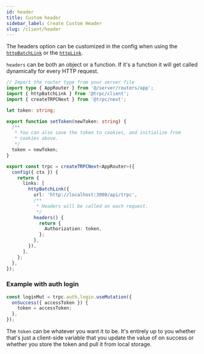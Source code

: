 ```yaml
---
id: header
title: Custom header
sidebar_label: Create Custom Header
slug: /client/header
---
```


The headers option can be customized in the config when using the [`httpBatchLink`](./links/httpBatchLink.md) or the [`httpLink`](./links/httpLink.md).

`headers` can be both an object or a function. If it's a function it will get called dynamically for every HTTP request.

```ts title='utils/trpc.ts'
// Import the router type from your server file
import type { AppRouter } from '@/server/routers/app';
import { httpBatchLink } from '@trpc/client';
import { createTRPCNext } from '@trpc/next';

let token: string;

export function setToken(newToken: string) {
  /**
   * You can also save the token to cookies, and initialize from
   * cookies above.
   */
  token = newToken;
}

export const trpc = createTRPCNext<AppRouter>({
  config({ ctx }) {
    return {
      links: [
        httpBatchLink({
          url: 'http://localhost:3000/api/trpc',
          /**
           * Headers will be called on each request.
           */
          headers() {
            return {
              Authorization: token,
            };
          },
        }),
      ],
    };
  },
});
```

### Example with auth login

```ts title='pages/auth.tsx'
const loginMut = trpc.auth.login.useMutation({
  onSuccess({ accessToken }) {
    token = accessToken;
  },
});
```

The `token` can be whatever you want it to be. It's entirely up to you whether that's just a client-side
variable that you update the value of on success or whether you store the token and pull it from local storage.
